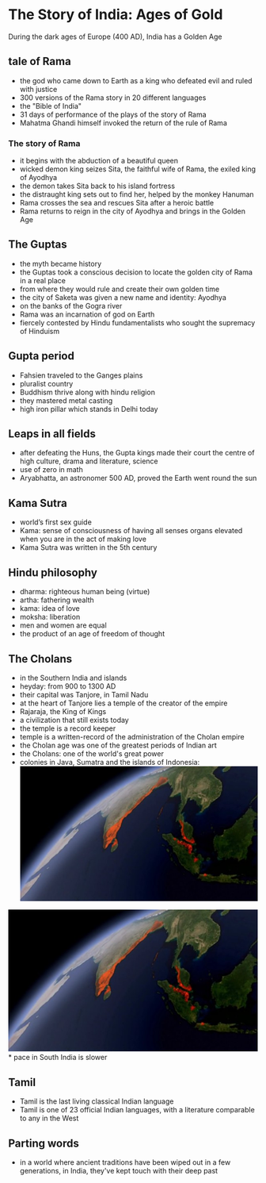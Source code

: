 # The Story of India: Ages of Gold

During the dark ages of Europe (400 AD), India has a Golden Age

## tale of Rama
* the god who came down to Earth as a king who defeated evil and ruled with justice
* 300 versions of the Rama story in 20 different languages
* the "Bible of India"
* 31 days of performance of the plays of the story of Rama
* Mahatma Ghandi himself invoked the return of the rule of Rama

### The story of Rama
* it begins with the abduction of a beautiful queen
* wicked demon king seizes Sita, the faithful wife of Rama, the exiled king of Ayodhya
* the demon takes Sita back to his island fortress
* the distraught king sets out to find her, helped by the monkey Hanuman
* Rama crosses the sea and rescues Sita after a heroic battle
* Rama returns to reign in the city of Ayodhya and brings in the Golden Age

## The Guptas
* the myth became history
* the Guptas took a conscious decision to locate the golden city of Rama in a real place
* from where they would rule and create their own golden time
* the city of Saketa was given a new name and identity: Ayodhya
* on the banks of the Gogra river
* Rama was an incarnation of god on Earth
* fiercely contested by Hindu fundamentalists who sought the supremacy of Hinduism

## Gupta period
* Fahsien traveled to the Ganges plains
* pluralist country
* Buddhism thrive along with hindu religion
* they mastered metal casting
* high iron pillar which stands in Delhi today

## Leaps in all fields
* after defeating the Huns, the Gupta kings made their court the centre of high culture, drama and literature, science
* use of zero in math
* Aryabhatta, an astronomer 500 AD, proved the Earth went round the sun

## Kama Sutra
* world’s first sex guide
* Kama: sense of consciousness of having all senses organs elevated when you are in the act of making love
* Kama Sutra was written in the 5th century

## Hindu philosophy
* dharma: righteous human being (virtue)
* artha: fathering wealth
* kama: idea of love
* moksha: liberation
* men and women are equal
* the product of an age of freedom of thought

## The Cholans
* in the Southern India and islands
* heyday: from 900 to 1300 AD
* their capital was Tanjore, in Tamil Nadu
* at the heart of Tanjore lies a temple of the creator of the empire
* Rajaraja, the King of Kings
* a civilization that still exists today
* the temple is a record keeper
* temple is a written-record of the administration of the Cholan empire
* the Cholan age was one of the greatest periods of Indian art
* the Cholans: one of the world's great power
* colonies in Java, Sumatra and the islands of Indonesia:
![](cholans.jpg)
<img src="cholans.jpg">
* pace in South India is slower

## Tamil
* Tamil is the last living classical Indian language
* Tamil is one of 23 official Indian languages, with a literature comparable to any in the West

## Parting words
* in a world where ancient traditions have been wiped out in a few generations, in India, they've kept touch with their deep past
